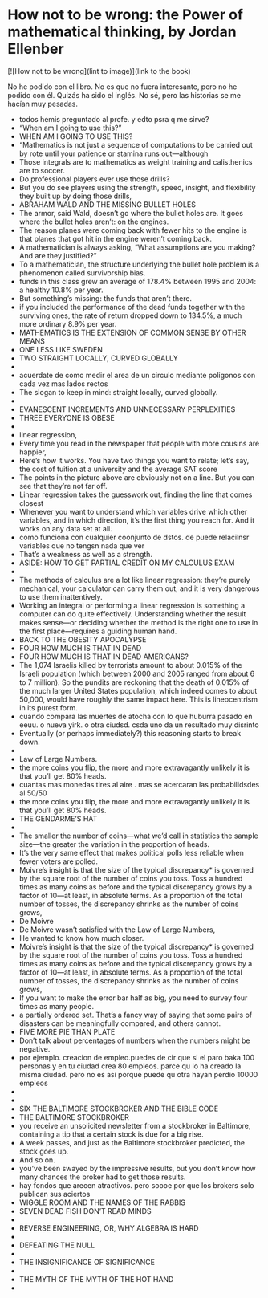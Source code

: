 # How not to be wrong: the Power of mathematical thinking, by Jordan Ellenber

[![How not to be wrong](lint to image)](link to the book)

No he podido con el libro. No es que no fuera interesante, pero no he podido con él. Quizás ha sido el inglés. No sé, pero las historias se me hacían muy pesadas.

- todos hemis preguntado al profe. y edto psra q me sirve?
- “When am I going to use this?”
- WHEN AM I GOING TO USE THIS?
- “Mathematics is not just a sequence of computations to be carried out by rote until your patience or stamina runs out—although
- Those integrals are to mathematics as weight training and calisthenics are to soccer.
- Do professional players ever use those drills?
- But you do see players using the strength, speed, insight, and flexibility they built up by doing those drills,
- ABRAHAM WALD AND THE MISSING BULLET HOLES
- The armor, said Wald, doesn’t go where the bullet holes are. It goes where the bullet holes aren’t: on the engines.
- The reason planes were coming back with fewer hits to the engine is that planes that got hit in the engine weren’t coming back.
- A mathematician is always asking, “What assumptions are you making? And are they justified?”
- To a mathematician, the structure underlying the bullet hole problem is a phenomenon called survivorship bias.
- funds in this class grew an average of 178.4% between 1995 and 2004: a healthy 10.8% per year.
- But something’s missing: the funds that aren’t there.
- if you included the performance of the dead funds together with the surviving ones, the rate of return dropped down to 134.5%, a much more ordinary 8.9% per year.
- MATHEMATICS IS THE EXTENSION OF COMMON SENSE BY OTHER MEANS
- ONE LESS LIKE SWEDEN
- TWO STRAIGHT LOCALLY, CURVED GLOBALLY
- 
- acuerdate de como medir el area de un circulo mediante poligonos con cada vez mas lados rectos
- The slogan to keep in mind: straight locally, curved globally.
- 
- EVANESCENT INCREMENTS AND UNNECESSARY PERPLEXITIES
- THREE EVERYONE IS OBESE
- 
- linear regression,
- Every time you read in the newspaper that people with more cousins are happier,
- Here’s how it works. You have two things you want to relate; let’s say, the cost of tuition at a university and the average SAT score
- The points in the picture above are obviously not on a line. But you can see that they’re not far off.
- Linear regression takes the guesswork out, finding the line that comes closest
- Whenever you want to understand which variables drive which other variables, and in which direction, it’s the first thing you reach for. And it works on any data set at all.
- como funciona con cualquier coonjunto de dstos. de puede relacilnsr variables que no tengsn nada que ver
- That’s a weakness as well as a strength.
- ASIDE: HOW TO GET PARTIAL CREDIT ON MY CALCULUS EXAM
- 
- The methods of calculus are a lot like linear regression: they’re purely mechanical, your calculator can carry them out, and it is very dangerous to use them inattentively.
- Working an integral or performing a linear regression is something a computer can do quite effectively. Understanding whether the result makes sense—or deciding whether the method is the right one to use in the first place—requires a guiding human hand.
- BACK TO THE OBESITY APOCALYPSE
- FOUR HOW MUCH IS THAT IN DEAD
- FOUR HOW MUCH IS THAT IN DEAD AMERICANS?
- The 1,074 Israelis killed by terrorists amount to about 0.015% of the Israeli population (which between 2000 and 2005 ranged from about 6 to 7 million). So the pundits are reckoning that the death of 0.015% of the much larger United States population, which indeed comes to about 50,000, would have roughly the same impact here. This is lineocentrism in its purest form.
- cuando compara las muertes de atocha con lo que huburra pasado en eeuu. o nueva yirk. o otra ciudsd. csda uno da un resultado muy disrinto
- Eventually (or perhaps immediately?) this reasoning starts to break down.
- 
- Law of Large Numbers.
- the more coins you flip, the more and more extravagantly unlikely it is that you’ll get 80% heads.
- cuantas mas monedas tires al aire . mas se acercaran las probabilidsdes al 50/50
- the more coins you flip, the more and more extravagantly unlikely it is that you’ll get 80% heads.
- THE GENDARME’S HAT
- 
- The smaller the number of coins—what we’d call in statistics the sample size—the greater the variation in the proportion of heads.
- It’s the very same effect that makes political polls less reliable when fewer voters are polled.
- Moivre’s insight is that the size of the typical discrepancy* is governed by the square root of the number of coins you toss. Toss a hundred times as many coins as before and the typical discrepancy grows by a factor of 10—at least, in absolute terms. As a proportion of the total number of tosses, the discrepancy shrinks as the number of coins grows,
- De Moivre
- De Moivre wasn’t satisfied with the Law of Large Numbers,
- He wanted to know how much closer.
- Moivre’s insight is that the size of the typical discrepancy* is governed by the square root of the number of coins you toss. Toss a hundred times as many coins as before and the typical discrepancy grows by a factor of 10—at least, in absolute terms. As a proportion of the total number of tosses, the discrepancy shrinks as the number of coins grows,
- If you want to make the error bar half as big, you need to survey four times as many people.
- a partially ordered set. That’s a fancy way of saying that some pairs of disasters can be meaningfully compared, and others cannot.
- FIVE MORE PIE THAN PLATE
- Don’t talk about percentages of numbers when the numbers might be negative.
- por ejemplo. creacion de empleo.puedes de cir que si el paro baka 100 personas y en tu ciudad crea 80 empleos. parce qu lo ha creado la misma ciudad. pero no es asi porque puede qu otra hayan perdio 10000 empleos
- 
- 
- SIX THE BALTIMORE STOCKBROKER AND THE BIBLE CODE
- THE BALTIMORE STOCKBROKER
- you receive an unsolicited newsletter from a stockbroker in Baltimore, containing a tip that a certain stock is due for a big rise.
- A week passes, and just as the Baltimore stockbroker predicted, the stock goes up.
- And so on.
- you’ve been swayed by the impressive results, but you don’t know how many chances the broker had to get those results.
- hay fondos que arecen atractivos. pero soooe por que los brokers solo publican sus aciertos
- WIGGLE ROOM AND THE NAMES OF THE RABBIS
- SEVEN DEAD FISH DON’T READ MINDS
- 
- REVERSE ENGINEERING, OR, WHY ALGEBRA IS HARD
- 
- DEFEATING THE NULL
- 
- THE INSIGNIFICANCE OF SIGNIFICANCE
- 
- THE MYTH OF THE MYTH OF THE HOT HAND
- 
